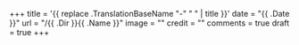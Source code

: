 +++
title = '{{ replace .TranslationBaseName "-" " " | title }}'
date = "{{ .Date }}"
url = "/{{ .Dir }}{{ .Name }}"
image = ""
credit = ""
comments = true
draft = true
+++
